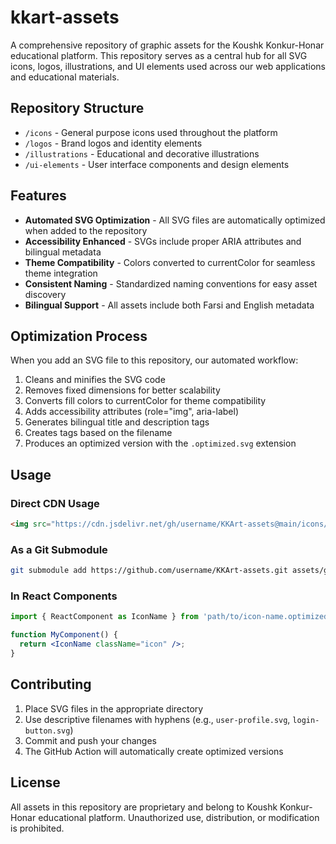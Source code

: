 # kkart-assets

A comprehensive repository of graphic assets for the Koushk Konkur-Honar educational platform. This repository serves as a central hub for all SVG icons, logos, illustrations, and UI elements used across our web applications and educational materials.

## Repository Structure

- `/icons` - General purpose icons used throughout the platform
- `/logos` - Brand logos and identity elements
- `/illustrations` - Educational and decorative illustrations
- `/ui-elements` - User interface components and design elements

## Features

- **Automated SVG Optimization** - All SVG files are automatically optimized when added to the repository
- **Accessibility Enhanced** - SVGs include proper ARIA attributes and bilingual metadata
- **Theme Compatibility** - Colors converted to currentColor for seamless theme integration
- **Consistent Naming** - Standardized naming conventions for easy asset discovery
- **Bilingual Support** - All assets include both Farsi and English metadata

## Optimization Process

When you add an SVG file to this repository, our automated workflow:

1. Cleans and minifies the SVG code
2. Removes fixed dimensions for better scalability
3. Converts fill colors to currentColor for theme compatibility
4. Adds accessibility attributes (role="img", aria-label)
5. Generates bilingual title and description tags
6. Creates tags based on the filename
7. Produces an optimized version with the `.optimized.svg` extension

## Usage

### Direct CDN Usage

```html
<img src="https://cdn.jsdelivr.net/gh/username/KKArt-assets@main/icons/icon-name.optimized.svg" alt="Icon description" />
```

### As a Git Submodule

```bash
git submodule add https://github.com/username/KKArt-assets.git assets/graphics
```

### In React Components

```jsx
import { ReactComponent as IconName } from 'path/to/icon-name.optimized.svg';

function MyComponent() {
  return <IconName className="icon" />;
}
```

## Contributing

1. Place SVG files in the appropriate directory
2. Use descriptive filenames with hyphens (e.g., `user-profile.svg`, `login-button.svg`)
3. Commit and push your changes
4. The GitHub Action will automatically create optimized versions

## License

All assets in this repository are proprietary and belong to Koushk Konkur-Honar educational platform. Unauthorized use, distribution, or modification is prohibited.
